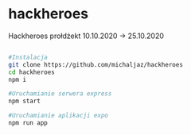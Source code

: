 # hackheroes
Hackheroes prołdżekt
10.10.2020 -> 25.10.2020

```bash

#Instalacja
git clone https://github.com/michaljaz/hackheroes
cd hackheroes
npm i

#Uruchamianie serwera express
npm start

#Uruchamianie aplikacji expo
npm run app

```
